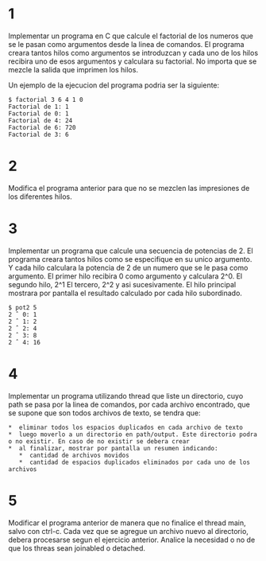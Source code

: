 # 1

Implementar un programa en C que calcule el factorial de los numeros que se le pasan como argumentos desde la linea de comandos. El programa creara tantos hilos como argumentos se introduzcan y cada uno de los hilos recibira uno de esos argumentos y calculara su factorial. 
No importa que se mezcle la salida que imprimen los hilos.

Un ejemplo de la ejecucion del programa podria ser la siguiente:

```console
$ factorial 3 6 4 1 0
Factorial de 1: 1
Factorial de 0: 1
Factorial de 4: 24
Factorial de 6: 720
Factorial de 3: 6
```

# 2

Modifica el programa anterior para que no se mezclen las impresiones de los diferentes hilos. 

# 3

Implementar un programa que calcule una secuencia de potencias de 2. El programa creara tantos hilos como se especifique en su unico argumento. Y cada hilo calculara la potencia de 2 de un numero que se le pasa como argumento. El primer hilo recibira 0 como argumento y calculara 2^0. El segundo hilo, 2^1
El tercero, 2^2 y asi sucesivamente. 
El hilo principal mostrara por pantalla el resultado calculado por cada hilo subordinado.

```console
$ pot2 5
2 ˆ 0: 1
2 ˆ 1: 2
2 ˆ 2: 4
2 ˆ 3: 8
2 ˆ 4: 16
```

# 4

Implementar un programa utilizando thread que liste un directorio, cuyo path se pasa por la linea de comandos, por cada archivo encontrado, que se supone que son todos archivos de texto, se tendra que:

    *  eliminar todos los espacios duplicados en cada archivo de texto
    *  luego moverlo a un directorio en path/output. Este directorio podra o no existir. En caso de no existir se debera crear
    *  al finalizar, mostrar por pantalla un resumen indicando:
       *  cantidad de archivos movidos
       *  cantidad de espacios duplicados eliminados por cada uno de los archivos

# 5

Modificar el programa anterior de manera que no finalice el thread main, salvo con ctrl-c. Cada vez que se agregue un archivo nuevo al directorio, debera procesarse segun el ejercicio anterior. Analice la necesidad o no de que los threas sean joinabled o detached.

















